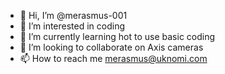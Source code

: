- 👋 Hi, I’m @merasmus-001
- 👀 I’m interested in coding
- 🌱 I’m currently learning hot to use basic coding
- 💞️ I’m looking to collaborate on Axis cameras 
- 📫 How to reach me merasmus@uknomi.com

<!---
merasmus-001/merasmus-001 is a ✨ special ✨ repository because its `README.md` (this file) appears on your GitHub profile.
You can click the Preview link to take a look at your changes.
--->
